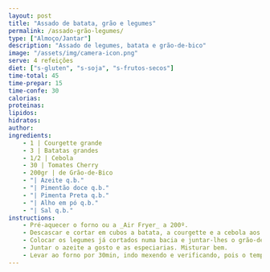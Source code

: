```yaml
---
layout: post
title: "Assado de batata, grão e legumes"
permalink: /assado-grão-legumes/
type: ["Almoço/Jantar"]
description: "Assado de legumes, batata e grão-de-bico"
image: "/assets/img/camera-icon.png"
serve: 4 refeições
diet: ["s-gluten", "s-soja", "s-frutos-secos"]
time-total: 45
time-prepar: 15
time-confe: 30
calorias:
proteinas:
lipidos:
hidratos:
author: 
ingredients:
    - 1 | Courgette grande
    - 3 | Batatas grandes
    - 1/2 | Cebola
    - 30 | Tomates Cherry
    - 200gr | de Grão-de-Bico
    - "| Azeite q.b."
    - "| Pimentão doce q.b."
    - "| Pimenta Preta q.b."
    - "| Alho em pó q.b."
    - "| Sal q.b."
instructions:
    - Pré-aquecer o forno ou a _Air Fryer_ a 200º.
    - Descascar e cortar em cubos a batata, a courgette e a cebola aos cubos. Cortar os tomates cherry em metades.
    - Colocar os legumes já cortados numa bacia e juntar-lhes o grão-de-bico.
    - Juntar o azeite a gosto e as especiarias. Misturar bem.
    - Levar ao forno por 30min, indo mexendo e verificando, pois o tempo de confeção pode variar.
---
```

